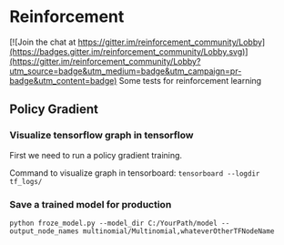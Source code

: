 # Reinforcement

[![Join the chat at https://gitter.im/reinforcement_community/Lobby](https://badges.gitter.im/reinforcement_community/Lobby.svg)](https://gitter.im/reinforcement_community/Lobby?utm_source=badge&utm_medium=badge&utm_campaign=pr-badge&utm_content=badge)
Some tests for reinforcement learning


## Policy Gradient

### Visualize tensorflow graph in tensorflow

First we need to run a policy gradient training.

Command to visualize graph in tensorboard: `tensorboard --logdir tf_logs/`

### Save a trained model for production

`python froze_model.py --model_dir C:/YourPath/model --output_node_names multinomial/Multinomial,whateverOtherTFNodeName`
